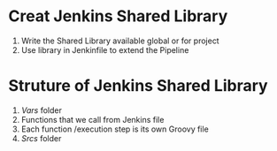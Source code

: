 # Creat Jenkins Shared Library 
1. Write the Shared Library available global or for project
2. Use library in Jenkinfile to extend the Pipeline 
# Struture of Jenkins Shared Library 
1. *Vars* folder
  1. Functions that we call from Jenkins file
  2. Each function /execution step is its own Groovy file
2. *Srcs* folder    
